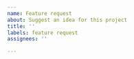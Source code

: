 ```yaml
---
name: Feature request
about: Suggest an idea for this project
title: ''
labels: feature request
assignees: ''

---
```

